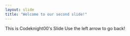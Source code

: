 ```yaml
---
layout: slide
title: "Welcome to our second slide!"
---
```

This is Codeknight00's Slide
Use the left arrow to go back!